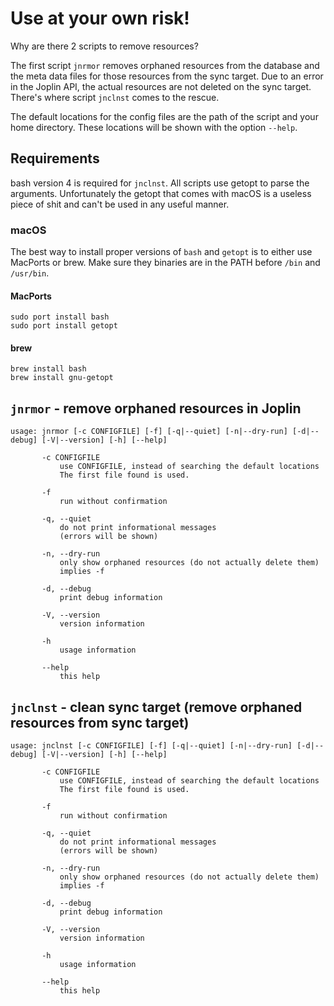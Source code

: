 # Use at your own risk!

Why are there 2 scripts to remove resources?

The first script `jnrmor` removes orphaned resources from the database and the meta data files for those resources from the sync target. Due to an error in the Joplin API, the actual resources are not deleted on the sync target.
There's where script `jnclnst` comes to the rescue.

The default locations for the config files are the path of the script and your home directory. These locations will be shown with the option `--help`.

## Requirements

bash version 4 is required for `jnclnst`. All scripts use getopt to parse the arguments. Unfortunately the getopt that comes with macOS is a useless piece of shit and can't be used in any useful manner.

### macOS

The best way to install proper versions of `bash` and `getopt` is to either use MacPorts or brew. Make sure they binaries are in the PATH before `/bin` and `/usr/bin`.

#### MacPorts

```
sudo port install bash
sudo port install getopt
```

#### brew

```
brew install bash
brew install gnu-getopt
```

## `jnrmor` - remove orphaned resources in Joplin

```
usage: jnrmor [-c CONFIGFILE] [-f] [-q|--quiet] [-n|--dry-run] [-d|--debug] [-V|--version] [-h] [--help]

       -c CONFIGFILE
           use CONFIGFILE, instead of searching the default locations
           The first file found is used.

       -f
           run without confirmation

       -q, --quiet
           do not print informational messages
           (errors will be shown)

       -n, --dry-run
           only show orphaned resources (do not actually delete them)
           implies -f

       -d, --debug
           print debug information

       -V, --version
           version information

       -h
           usage information

       --help
           this help
```

## `jnclnst` - clean sync target (remove orphaned resources from sync target)

```
usage: jnclnst [-c CONFIGFILE] [-f] [-q|--quiet] [-n|--dry-run] [-d|--debug] [-V|--version] [-h] [--help]

       -c CONFIGFILE
           use CONFIGFILE, instead of searching the default locations
           The first file found is used.

       -f
           run without confirmation

       -q, --quiet
           do not print informational messages
           (errors will be shown)

       -n, --dry-run
           only show orphaned resources (do not actually delete them)
           implies -f

       -d, --debug
           print debug information

       -V, --version
           version information

       -h
           usage information

       --help
           this help
```